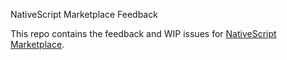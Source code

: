 NativeScript Marketplace Feedback

This repo contains the feedback and WIP issues for [NativeScript Marketplace](https://market.nativescript.org). 
